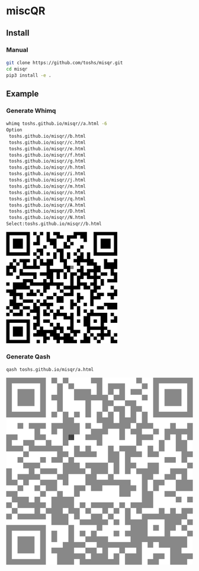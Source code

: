 # miscQR

## Install
### Manual

```sh
git clone https://github.com/toshs/misqr.git
cd misqr
pip3 install -e .
```

## Example

### Generate Whimq
```sh
whimq toshs.github.io/misqr//a.html -6
Option
 toshs.github.io/misqr//b.html
 toshs.github.io/misqr//c.html
 toshs.github.io/misqr//e.html
 toshs.github.io/misqr//f.html
 toshs.github.io/misqr//g.html
 toshs.github.io/misqr//h.html
 toshs.github.io/misqr//i.html
 toshs.github.io/misqr//j.html
 toshs.github.io/misqr//m.html
 toshs.github.io/misqr//o.html
 toshs.github.io/misqr//q.html
 toshs.github.io/misqr//A.html
 toshs.github.io/misqr//D.html
 toshs.github.io/misqr//N.html
Select:toshs.github.io/misqr//b.html
```

![Sample QR](./docs/aorb.png)

### Generate Qash
```sh
qash toshs.github.io/misqr/a.html
```

![Qash QR](./docs/qash.png)